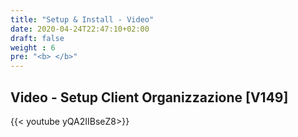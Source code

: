 ```yaml
---
title: "Setup & Install - Video"
date: 2020-04-24T22:47:10+02:00
draft: false
weight : 6
pre: "<b> </b>"
---
```





## Video - Setup Client Organizzazione [V149]
{{< youtube yQA2IIBseZ8>}}
 
